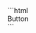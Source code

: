 <div data-size="125" class="fw always-display"></div>
```html
<!-- HTML -->
<div class="blue-button-hover">
  Button
</div>
```
<div class="cf"></div>
